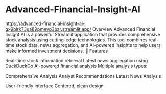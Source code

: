 # Advanced-Financial-Insight-AI
https://advanced-financial-insight-ai-gx9blrk73ua89pmevp3bzr.streamlit.app/
Overview
Advanced Financial Insight AI is a powerful Streamlit application that provides comprehensive stock analysis using cutting-edge technologies. This tool combines real-time stock data, news aggregation, and AI-powered insights to help users make informed investment decisions.
🌟 Features

Real-time stock information retrieval
Latest news aggregation using DuckDuckGo
AI-powered financial analysis
Multiple analysis types:

Comprehensive Analysis
Analyst Recommendations
Latest News Analysis


User-friendly interface
Centered, clean design
